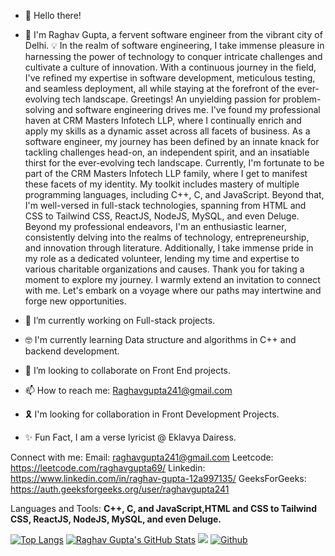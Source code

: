 - 👋 Hello there!
- 👀 I'm Raghav Gupta, a fervent software engineer from the vibrant city of Delhi.
  💡 In the realm of software engineering, I take immense pleasure in harnessing the power of technology to conquer intricate challenges and cultivate a culture of innovation. With a 
   continuous journey in the field, I've refined my expertise in software development, meticulous testing, and seamless deployment, all while staying at the forefront of the ever- 
   evolving tech landscape.
   Greetings! An unyielding passion for problem-solving and software engineering drives me. I've found my professional haven at CRM Masters Infotech LLP, where I continually 
   enrich and apply my skills as a dynamic asset across all facets of business.
   As a software engineer, my journey has been defined by an innate knack for tackling challenges head-on, an independent spirit, and an insatiable thirst for the ever-evolving tech 
   landscape. Currently, I'm fortunate to be part of the CRM Masters Infotech LLP family, where I get to manifest these facets of my identity.
   My toolkit includes mastery of multiple programming languages, including C++, C, and JavaScript. Beyond that, I'm well-versed in full-stack technologies, 
   spanning from HTML and CSS to Tailwind CSS, ReactJS, NodeJS, MySQL, and even Deluge.
   Beyond my professional endeavors, I'm an enthusiastic learner, consistently delving into the realms of technology, entrepreneurship, and innovation through literature. 
   Additionally, I take immense pride in my role as a dedicated volunteer, lending my time and expertise to various charitable organizations and causes. 
   Thank you for taking a moment to explore my journey. I warmly extend an invitation to connect with me. Let's embark on a voyage where our paths may intertwine and forge new 
   opportunities.

- 🌱 I’m currently working on Full-stack projects.
- 🤓 I'm currently learning Data structure and algorithms in C++ and backend development.
- 💞️ I’m looking to collaborate on Front End projects.
- 📫 How to reach me: Raghavgupta241@gmail.com
- 🎗  I'm looking for collaboration in Front Development Projects.
- ✨ Fun Fact, I am a verse lyricist @ Eklavya Dairess.

 Connect with me:
 Email: raghavgupta241@gmail.com 
 Leetcode: https://leetcode.com/raghavgupta69/
 Linkedin: https://www.linkedin.com/in/raghav-gupta-12a997135/
 GeeksForGeeks: https://auth.geeksforgeeks.org/user/raghavgupta241

 Languages and Tools:
 **C++, C, and JavaScript,HTML and CSS to Tailwind CSS, ReactJS, NodeJS, MySQL, and even Deluge.**

[![Top Langs](https://github-readme-stats-git-masterrstaa-rickstaa.vercel.app/api/top-langs/?username=raghav69-crypt)](https://github.com/raghav69-crypt/github-readme-stats)
[![Raghav Gupta's GitHub Stats](https://github-readme-stats.vercel.app/api?username=raghav69-crypt&show_icons=true&theme=radical)](https://github.com/raghav69-crypt/github-readme-stats)
![](https://visitor-badge.laobi.icu/badge?page_id=raghav69-crypt.raghav69-crypt)
[![Github](https://img.shields.io/github/followers/raghav69-crypt?label=Follow&style=social)](https://github.com/raghav69-crypt)



<!---
raghav69-crypt/raghav69-crypt is a ✨ special ✨ repository because its `README.md` (this file) appears on your GitHub profile.
You can click the Preview link to take a look at your changes.
--->
